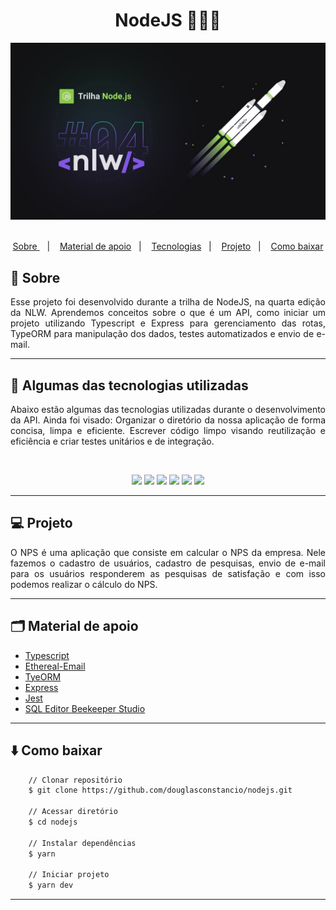 <center><h1 >NodeJS 👨🏻‍💻</h1></center>

<img src="public/header.jpeg">

<br/>
<br />

<p align="center">
  <a href="#-sobre"> Sobre </a>&nbsp;&nbsp;&nbsp;|&nbsp;&nbsp;&nbsp;
  <a href="#-material-de-apoio">Material de apoio</a>&nbsp;&nbsp;&nbsp;|&nbsp;&nbsp;&nbsp;
    <a href="#-algumas-das-tecnologias-utilizadas">Tecnologias</a>&nbsp;&nbsp;&nbsp;|&nbsp;&nbsp;&nbsp;
    <a href="#-projeto">Projeto</a>&nbsp;&nbsp;&nbsp;|&nbsp;&nbsp;&nbsp;
    <a href="#-como-baixar">Como baixar</a>


## 🔖 Sobre

<p align="justify">
Esse projeto foi desenvolvido durante a trilha de NodeJS, na quarta edição da NLW.
Aprendemos conceitos sobre o que é um API, como iniciar um projeto utilizando Typescript e Express para gerenciamento das rotas, TypeORM para manipulação dos dados, testes automatizados e envio de e-mail.

</p>

---

## 📌 Algumas das tecnologias utilizadas</h1>

<p align="justify">
Abaixo estão algumas das tecnologias utilizadas durante o desenvolvimento da API. Ainda foi visado: Organizar o diretório da nossa aplicação de forma concisa, limpa e eficiente. Escrever código limpo visando reutilização e eficiência e criar testes unitários e de integração.
</p>
<br>
<p align="center">
  <img  src="https://img.shields.io/badge/-Yarn-2C8EBB?&style=for-the-badge&logoColor=fff&logo=yarn&logoWidth=25"/>
  <img  src="https://img.shields.io/badge/-TypeScript-3178C6?&style=for-the-badge&logoColor=fff&logo=TypeScript&logoWidth=25"/>
  <img  src="https://img.shields.io/badge/-Node.js-339933?&style=for-the-badge&logoColor=fff&logo=Node.js&logoWidth=25"/>
  <img  src="https://img.shields.io/badge/-Jest-C21325?&style=for-the-badge&logoColor=fff&logo=Jest&logoWidth=25"/>
  <img  src="https://img.shields.io/badge/-Typeorm-F37626?&style=for-the-badge&logoColor=fff&logo=Databricks&logoWidth=25"/>
  <img  src="https://img.shields.io/badge/-Nodemailer-009CAB?&style=for-the-badge&logoColor=fff&logo=Gmail&logoWidth=25"/>
</p>

---

## 💻 Projeto

<p align="justify">
    O NPS é uma aplicação que consiste em calcular o NPS da empresa. Nele fazemos o cadastro de usuários, cadastro de pesquisas, envio de e-mail para os usuários responderem as pesquisas de satisfação e com isso podemos realizar o cálculo do NPS.
</p>

---

## 🗂 Material de apoio

- [Typescript](https://www.typescriptlang.org/)
- [Ethereal-Email](https://ethereal.email/)
- [TyeORM](https://typeorm.io/#/)
- [Express](https://expressjs.com/pt-br/)
- [Jest](https://jestjs.io/)
- [SQL Editor Beekeeper Studio](https://www.beekeeperstudio.io/)

---

## ⬇️ Como baixar

```bash
    // Clonar repositório
    $ git clone https://github.com/douglasconstancio/nodejs.git

    // Acessar diretório
    $ cd nodejs

    // Instalar dependências
    $ yarn

    // Iniciar projeto
    $ yarn dev
```
---
